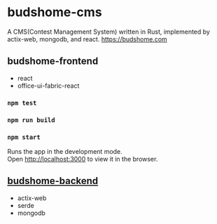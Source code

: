 # budshome-cms
A CMS(Contest Management System) written in Rust, implemented by actix-web, mongodb, and react. https://budshome.com

## budshome-frontend
- react
- office-ui-fabric-react

### `npm test`
### `npm run build`
### `npm start`
Runs the app in the development mode.<br>
Open [http://localhost:3000](http://localhost:3000) to view it in the browser.

## [budshome-backend](https://github.com/budshome/budshome-backend)
- actix-web
- serde
- mongodb

